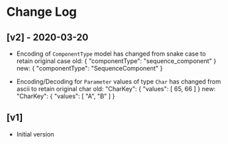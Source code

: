 # Change Log

## [v2] - 2020-03-20

- Encoding of `ComponentType` model has changed from snake case to retain original case
    old: { "componentType": "sequence_component" }
    new: { "componentType": "SequenceComponent" }

- Encoding/Decoding for `Parameter` values of type `Char` has changed from ascii to retain original char
    old: "CharKey": { "values": [ 65, 66 ] }
    new: "CharKey": { "values": [ "A", "B" ] }

## [v1] 

- Initial version
